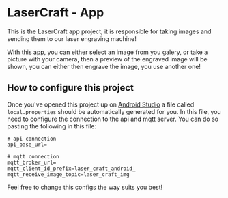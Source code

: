# LaserCraft - App
This is the LaserCraft app project, it is responsible for taking images and
sending them to our laser engraving machine!

With this app, you can either select an image from you galery, or take a picture
with your camera, then a preview of the engraved image will be shown, you can
either then engrave the image, you use another one!

## How to configure this project
Once you've opened this project up on [Android Studio](https://developer.android.com/studio) a file called
`local.properties` should be automatically generated for you. In this file, you
need to configure the connection to the api and mqtt server. You can do so
pasting the following in this file: 

```.properties
# api connection
api_base_url=

# mqtt connection
mqtt_broker_url=
mqtt_client_id_prefix=laser_craft_android_
mqtt_receive_image_topic=laser_craft_img
```

Feel free to change this configs the way suits you best!
